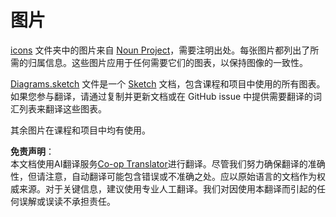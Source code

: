 <!--
CO_OP_TRANSLATOR_METADATA:
{
  "original_hash": "50abd54997afa7e7a3fc7019379e49e3",
  "translation_date": "2025-08-24T21:05:15+00:00",
  "source_file": "images/README.md",
  "language_code": "zh"
}
-->
# 图片

[icons](../../../images/icons) 文件夹中的图片来自 [Noun Project](https://thenounproject.com)，需要注明出处。每张图片都列出了所需的归属信息。这些图片应用于任何需要它们的图表，以保持图像的一致性。

[Diagrams.sketch](../../../images/Diagrams.sketch) 文件是一个 [Sketch](https://www.sketch.com) 文档，包含课程和项目中使用的所有图表。如果您参与翻译，请通过复制并更新文档或在 GitHub issue 中提供需要翻译的词汇列表来翻译这些图表。

其余图片在课程和项目中均有使用。

**免责声明**：  
本文档使用AI翻译服务[Co-op Translator](https://github.com/Azure/co-op-translator)进行翻译。尽管我们努力确保翻译的准确性，但请注意，自动翻译可能包含错误或不准确之处。应以原始语言的文档作为权威来源。对于关键信息，建议使用专业人工翻译。我们对因使用本翻译而引起的任何误解或误读不承担责任。